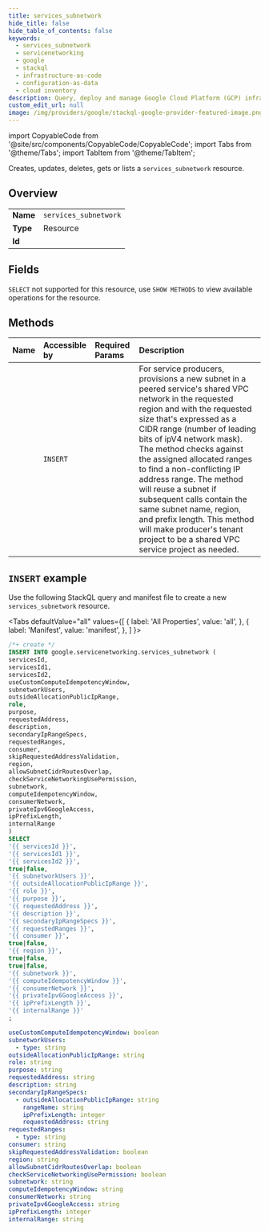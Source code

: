 ```yaml
---
title: services_subnetwork
hide_title: false
hide_table_of_contents: false
keywords:
  - services_subnetwork
  - servicenetworking
  - google
  - stackql
  - infrastructure-as-code
  - configuration-as-data
  - cloud inventory
description: Query, deploy and manage Google Cloud Platform (GCP) infrastructure and resources using SQL
custom_edit_url: null
image: /img/providers/google/stackql-google-provider-featured-image.png
---
```


import CopyableCode from '@site/src/components/CopyableCode/CopyableCode';
import Tabs from '@theme/Tabs';
import TabItem from '@theme/TabItem';

Creates, updates, deletes, gets or lists a <code>services_subnetwork</code> resource.

## Overview
<table><tbody>
<tr><td><b>Name</b></td><td><code>services_subnetwork</code></td></tr>
<tr><td><b>Type</b></td><td>Resource</td></tr>
<tr><td><b>Id</b></td><td><CopyableCode code="google.servicenetworking.services_subnetwork" /></td></tr>
</tbody></table>

## Fields
`SELECT` not supported for this resource, use `SHOW METHODS` to view available operations for the resource.


## Methods
| Name | Accessible by | Required Params | Description |
|:-----|:--------------|:----------------|:------------|
| <CopyableCode code="add_subnetwork" /> | `INSERT` | <CopyableCode code="servicesId, servicesId1, servicesId2" /> | For service producers, provisions a new subnet in a peered service's shared VPC network in the requested region and with the requested size that's expressed as a CIDR range (number of leading bits of ipV4 network mask). The method checks against the assigned allocated ranges to find a non-conflicting IP address range. The method will reuse a subnet if subsequent calls contain the same subnet name, region, and prefix length. This method will make producer's tenant project to be a shared VPC service project as needed. |

## `INSERT` example

Use the following StackQL query and manifest file to create a new <code>services_subnetwork</code> resource.

<Tabs
    defaultValue="all"
    values={[
        { label: 'All Properties', value: 'all', },
        { label: 'Manifest', value: 'manifest', },
    ]
}>
<TabItem value="all">

```sql
/*+ create */
INSERT INTO google.servicenetworking.services_subnetwork (
servicesId,
servicesId1,
servicesId2,
useCustomComputeIdempotencyWindow,
subnetworkUsers,
outsideAllocationPublicIpRange,
role,
purpose,
requestedAddress,
description,
secondaryIpRangeSpecs,
requestedRanges,
consumer,
skipRequestedAddressValidation,
region,
allowSubnetCidrRoutesOverlap,
checkServiceNetworkingUsePermission,
subnetwork,
computeIdempotencyWindow,
consumerNetwork,
privateIpv6GoogleAccess,
ipPrefixLength,
internalRange
)
SELECT 
'{{ servicesId }}',
'{{ servicesId1 }}',
'{{ servicesId2 }}',
true|false,
'{{ subnetworkUsers }}',
'{{ outsideAllocationPublicIpRange }}',
'{{ role }}',
'{{ purpose }}',
'{{ requestedAddress }}',
'{{ description }}',
'{{ secondaryIpRangeSpecs }}',
'{{ requestedRanges }}',
'{{ consumer }}',
true|false,
'{{ region }}',
true|false,
true|false,
'{{ subnetwork }}',
'{{ computeIdempotencyWindow }}',
'{{ consumerNetwork }}',
'{{ privateIpv6GoogleAccess }}',
'{{ ipPrefixLength }}',
'{{ internalRange }}'
;
```
</TabItem>
<TabItem value="manifest">

```yaml
useCustomComputeIdempotencyWindow: boolean
subnetworkUsers:
  - type: string
outsideAllocationPublicIpRange: string
role: string
purpose: string
requestedAddress: string
description: string
secondaryIpRangeSpecs:
  - outsideAllocationPublicIpRange: string
    rangeName: string
    ipPrefixLength: integer
    requestedAddress: string
requestedRanges:
  - type: string
consumer: string
skipRequestedAddressValidation: boolean
region: string
allowSubnetCidrRoutesOverlap: boolean
checkServiceNetworkingUsePermission: boolean
subnetwork: string
computeIdempotencyWindow: string
consumerNetwork: string
privateIpv6GoogleAccess: string
ipPrefixLength: integer
internalRange: string

```
</TabItem>
</Tabs>
